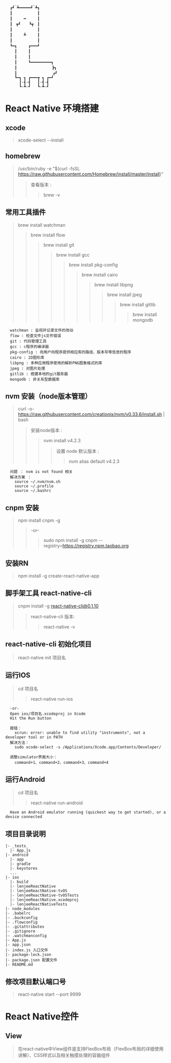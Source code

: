 ```
    _       _
  ┏┛ ┻━━━━━┛ ┻┓     
  ┃　　　　　　 ┃            
  ┃　　　━　　　┃               
  ┃　┳┛　  ┗┳　┃           
  ┃　　　　　　 ┃            
  ┃　　　┻　　　┃             
  ┃　　　　　　 ┃         
  ┗━┓　　　┏━━━┛              
    ┃　　　┃         
    ┃　　　┃               
    ┃　　　┗━━━━━━━━━┓          
    ┃　　            ┣┓       
    ┃　              ┏┛       
    ┗━┓ ┓ ┏━━━┳ ┓ ┏━┛           
      ┃-┫-┫   ┃-┫-┫         
      ┗-┻-┛   ┗-┻-┛   
```

# React Native 环境搭建

## xcode
> xcode-select --install

## homebrew
> /usr/bin/ruby -e "$(curl -fsSL https://raw.githubusercontent.com/Homebrew/install/master/install)"
>> 查看版本 :
>>> brew -v

## 常用工具插件
> brew install watchman
>> brew install flow
>>> brew install git
>>>> brew install gcc
>>>>> brew install pkg-config
>>>>>> brew install cairo
>>>>>>> brew install libpng
>>>>>>>> brew install jpeg
>>>>>>>>> brew install gitlib
>>>>>>>>>> brew install mongodb
```
  watchman : 监视并记录文件的改动
  flow : 检查文件js文件错误
  git : 代码管理工具
  gcc : c程序的编译器
  pkg-config : 向用户向程序提供相应库的路径、版本号等信息的程序
  cairo : 2D图形库
  libpng : 多种应用程序使用的解析PNG图象格式的库
  jpeg : 对图片处理
  gitlib : 搭建本地的git服务器
  mongodb : 非关系型数据库
```

## nvm 安装（node版本管理）
> curl -o- https://raw.githubusercontent.com/creationix/nvm/v0.33.6/install.sh | bash
>> 安装node版本 :
>>> nvm install v4.2.3
>>>> 设置 node 默认版本 :
>>>>>  nvm alias default v4.2.3
```
  问题 ： nvm is not found 相关
  解决方案 ：
    source ~/.nvm/nvm.sh
    source ~/.profile
    source ~/.bashrc
```

## cnpm 安装
> npm install cnpm -g
>> -or-
>>> sudo npm install -g cnpm --registry=https://registry.npm.taobao.org

## 安装RN
> npm install -g create-react-native-app


## 脚手架工具 react-native-cli
> cnpm install -g react-native-cli@0.1.10
>> react-native-cli 版本:
>>> react-native -v  

## react-native-cli 初始化项目
> react-native init 项目名

## 运行IOS
> cd 项目名
  >> react-native run-ios
```
  -or-
  Open ios/项目名.xcodeproj in Xcode
  Hit the Run button

  报错：
    xcrun: error: unable to find utility "instruments", not a developer tool or in PATH
  解决方法：
    sudo xcode-select -s /Applications/Xcode.app/Contents/Developer/

  调整simulator界面大小：
    command+1、command+2、command+3、command+4

```

## 运行Android
> cd 项目名
>> react-native run-android
```
  Have an Android emulator running (quickest way to get started), or a device connected
```

## 项目目录说明
```
|- _tests_
  |- App.js
|- android
  |- app
  |- gradle
  |- keystores
  ...
|- ios
  |- build
  |- lenjeeReactNative
  |- lenjeeReactNative-tvOS
  |- lenjeeReactNative-tvOSTests
  |- lenjeeReactNative.xcodeproj
  |- lenjeeReactNativeTests
|- node_modules
|- .babelrc
|- .buckconfig
|- .flowconfig
|- .gitattributes
|- .gitignore
|- .watchmanconfig
|- App.js
|- app.json
|- index.js 入口文件
|- package-lock.json
|- package.json 配置文件
|- README.md
```

## 修改项目默认端口号
> react-native start --port 9999


# React Native控件
## View
  > 在react-native中View组件是支持FlexBox布局（FlexBox布局的详细使用讲解）、CSS样式以及相关触摸处理的容器组件


























#
